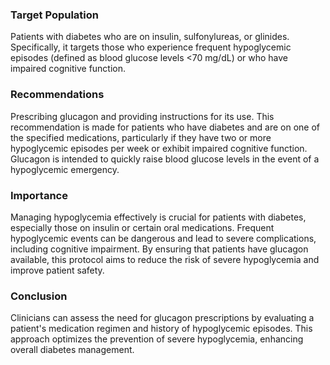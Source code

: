 ### Target Population
Patients with diabetes who are on insulin, sulfonylureas, or glinides. Specifically, it targets those who experience frequent hypoglycemic episodes (defined as blood glucose levels <70 mg/dL) or who have impaired cognitive function.
### Recommendations
Prescribing glucagon and providing instructions for its use. This recommendation is made for patients who have diabetes and are on one of the specified medications, particularly if they have two or more hypoglycemic episodes per week or exhibit impaired cognitive function. Glucagon is intended to quickly raise blood glucose levels in the event of a hypoglycemic emergency.
### Importance
Managing hypoglycemia effectively is crucial for patients with diabetes, especially those on insulin or certain oral medications. Frequent hypoglycemic events can be dangerous and lead to severe complications, including cognitive impairment. By ensuring that patients have glucagon available, this protocol aims to reduce the risk of severe hypoglycemia and improve patient safety.
### Conclusion
Clinicians can assess the need for glucagon prescriptions by evaluating a patient's medication regimen and history of hypoglycemic episodes. This approach optimizes the prevention of severe hypoglycemia, enhancing overall diabetes management. 
